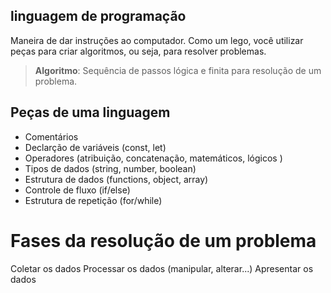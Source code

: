 ## linguagem de programação

Maneira de dar instruções ao computador.
Como um lego, você utilizar peças para criar algoritmos, ou seja, para resolver problemas.

>  **Algoritmo**: Sequência de passos lógica e finita para resolução de um problema. 
 
## Peças de uma linguagem

- Comentários 
- Declarção de variáveis (const, let)
- Operadores (atribuição, concatenação, matemáticos, lógicos )
- Tipos de dados (string, number, boolean)
- Estrutura de dados (functions, object, array)
- Controle de fluxo (if/else)
- Estrutura de repetição (for/while)

# Fases da resolução de um problema 

Coletar os dados
Processar os dados (manipular, alterar...)
Apresentar os dados
